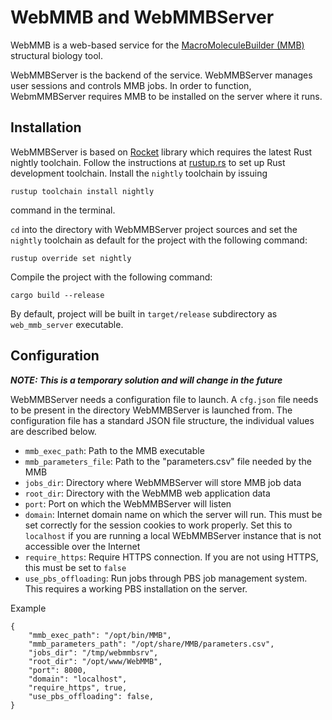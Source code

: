 # WebMMB and WebMMBServer

WebMMB is a web-based service for the [MacroMoleculeBuilder (MMB)](https://github.com/samuelflores/MMB) structural biology tool.

WebMMBServer is the backend of the service. WebMMBServer manages user sessions and controls MMB jobs. In order to function, WebmMMBServer requires MMB to be installed on the server where it runs.

## Installation
WebMMBServer is based on [Rocket](https://rocket.rs/) library which requires the latest Rust nightly toolchain. Follow the instructions at [rustup.rs](https://rustup.rs/) to set up Rust development toolchain. Install the `nightly` toolchain by issuing

    rustup toolchain install nightly

command in the terminal.

`cd` into the directory with WebMMBServer project sources and set the `nightly` toolchain as default for the project with the following command:

    rustup override set nightly

Compile the project with the following command:

    cargo build --release

By default, project will be built in `target/release` subdirectory as `web_mmb_server` executable.

## Configuration

___NOTE: This is a temporary solution and will change in the future___

WebMMBServer needs a configuration file to launch. A `cfg.json` file needs to be present in the directory WebMMBServer is launched from. The configuration file has a standard JSON file structure, the individual values are described below.

* `mmb_exec_path`: Path to the MMB executable
* `mmb_parameters_file`: Path to the "parameters.csv" file needed by the MMB
* `jobs_dir`: Directory where WebMMBServer will store MMB job data
* `root_dir`: Directory with the WebMMB web application data
* `port`: Port on which the WebMMBServer will listen
* `domain`: Internet domain name on which the server will run. This must be set correctly for the session cookies to work properly. Set this to `localhost` if you are running a local WEbMMBServer instance that is not accessible over the Internet
* `require_https`: Require HTTPS connection. If you are not using HTTPS, this must be set to `false`
* `use_pbs_offloading`: Run jobs through PBS job management system. This requires a working PBS installation on the server.

Example

    {
        "mmb_exec_path": "/opt/bin/MMB",
        "mmb_parameters_path": "/opt/share/MMB/parameters.csv",
        "jobs_dir": "/tmp/webmmbsrv",
        "root_dir": "/opt/www/WebMMB",
        "port": 8000,
        "domain": "localhost",
        "require_https", true,
        "use_pbs_offloading": false,
    }
